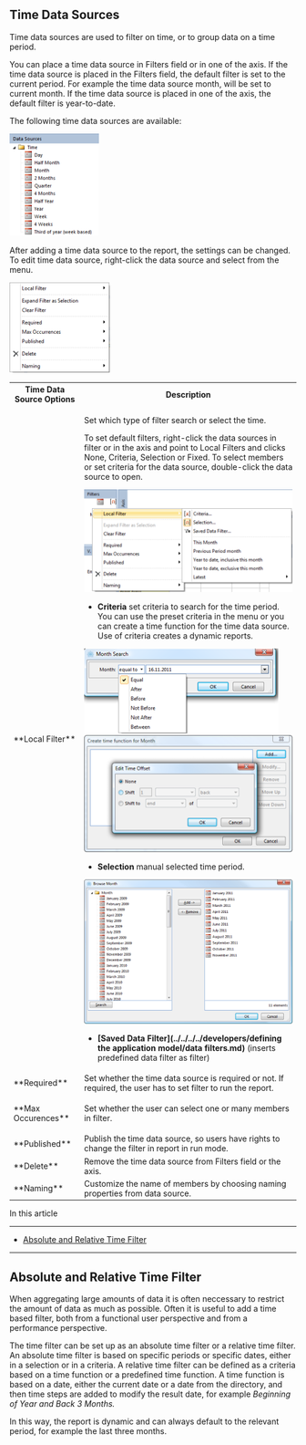 ## Time Data Sources

Time data sources are used to filter on time, or to group data on a time period.

You can place a time data source in Filters field or in one of the axis. If the time data source is placed in the Filters field, the default filter is set to the current period. For example the time data source month, will be set to current month. If the time data source is placed in one of the axis, the default filter is year-to-date.

The following time data sources are available:

![ID7FEFE85AED014BFB.IDC53D890147344B08.png](media/ID7FEFE85AED014BFB.IDC53D890147344B08.png)

After adding a time data source to the report, the settings can be changed. To edit time data source, right-click the data source and select from the menu.  

![ID7FEFE85AED014BFB.IDB3EDD3B414E04B1E.png](media/ID7FEFE85AED014BFB.IDB3EDD3B414E04B1E.png)

<table style="WIDTH: 100%">

<tbody>

<tr>

<th>Time Data Source Options</th>

<th>Description</th>

</tr>

<tr>

<td>**Local Filter**</td>

<td>

Set which type of filter search or select the time.

To set default filters, right-click the data sources in filter or in the axis and point to Local Filters and clicks None, Criteria, Selection or Fixed. To select members or set criteria for the data source, double-click the data source to open.

![ID7FEFE85AED014BFB.ID5915D95FD1434583.png](media/ID7FEFE85AED014BFB.ID5915D95FD1434583.png)

*   **Criteria** set criteria to search for the time period. You can use the preset criteria in the menu or you can create a time function for the time data source. Use of criteria creates a dynamic reports.

![ID7FEFE85AED014BFB.ID0E38AD115CC145BE.png](media/ID7FEFE85AED014BFB.ID0E38AD115CC145BE.png)![ID7FEFE85AED014BFB.ID7C85EEDD08BC4FCE.png](media/ID7FEFE85AED014BFB.ID7C85EEDD08BC4FCE.png)

*   **Selection** manual selected time period.

![ID7FEFE85AED014BFB.ID1AB9B6AF7E17486B.png](media/ID7FEFE85AED014BFB.ID1AB9B6AF7E17486B.png)

*   **[Saved Data Filter](../../../../developers/defining the application model/data filters.md)** <span style="FONT-WEIGHT: normal">(inserts predefined data filter as filter)

</td>

</tr>

<tr>

<td>**Required**</td>

<td><span style="FONT-WEIGHT: normal">Set whether the time data source is required or not. If required, the user has to set filter to run the report.</td>

</tr>

<tr>

<td>**Max Occurences**</td>

<td>

<span style="FONT-WEIGHT: normal">Set whether the user can select one or many members in filter.

</td>

</tr>

<tr>

<td>**Published**</td>

<td><span style="FONT-WEIGHT: normal">Publish the time data source, so users have rights to change the filter in report in run mode.</td>

</tr>

<tr>

<td>**Delete**</td>

<td>Remove the time data source from Filters field or the axis.</td>

</tr>

<tr>

<td>**Naming**</td>

<td>Customize the name of members by choosing naming properties from data source.</td>

</tr>

</tbody>

</table>

In this article

* * *

*   [Absolute and Relative Time Filter](#absolute-and-relative-time-filter)

* * *

## Absolute and Relative Time Filter

When aggregating large amounts of data it is often neccessary to restrict the amount of data as much as possible. Often it is useful to add a time based filter, both from a functional user perspective and from a performance perspective.

The time filter can be set up as an absolute time filter or a relative time filter. An absolute time filter is based on specific periods or specific dates, either in a selection or in a criteria. A relative time filter can be defined as a criteria based on a time function or a predefined time function. A time function is based on a date, either the current date or a date from the directory, and then time steps are added to modify the result date, for example <span style="FONT-STYLE: italic">Beginning of Year and <span style="FONT-STYLE: italic">Back 3 Months.

In this way, the report is dynamic and can always default to the relevant period, for example the last three months.

